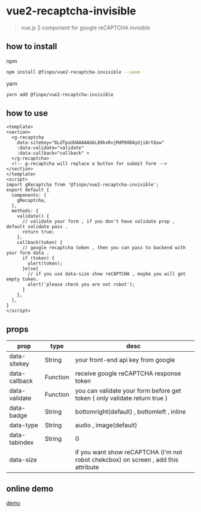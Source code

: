 # vue2-recaptcha-invisible

> vue.js 2 component for google reCAPTCHA invisible

## how to install
npm
```bash
npm install @finpo/vue2-recaptcha-invisible --save
```
yarn
```bash
yarn add @finpo/vue2-recaptcha-invisible
```

## how to use
```vue
<template>
<section>
  <g-recaptcha 
    data-sitekey="6LdTpxUUAAAAAG6L89kxRvjMdP0XDAyUji8rtQxw" 
    :data-validate="validate"
    :data-callback="callback" >
  </g-recaptcha>
  <!-- g-recaptcha will replace a button for submit form -->
</section>
</template>
<script>
import gRecaptcha from '@finpo/vue2-recaptcha-invisible';
export default {
  components: {
    gRecaptcha,
  },
  methods: {
    validate() {
      // validate your form , if you don't have validate prop , default validate pass .
      return true;
    },
    callback(token) {
      // google recaptcha token , then you can pass to backend with your form data .
      if (token) {
        alert(token);
      }else{
        // if you use data-size show reCAPTCHA , maybe you will get empty token.
        alert('please check you are not robot');
      }
    },
  },
}
</script>
```

## props
prop | type | desc
---- | ---- | ----
data-sitekey | String | your front-end api key from google
data-callback | Function | receive google reCAPTCHA response token 
data-validate | Function | you can validate your form before get token ( only validate return true )
data-badge | String | bottomright(default) , bottomleft , inline
data-type | String | audio , image(default)
data-tabindex | String | 0
data-size |   | if you want show reCAPTCHA (I'm not robot chekcbox) on screen , add this attribute

## online demo
[demo](https://vue2-recaptcha-invisible.surge.sh/)

